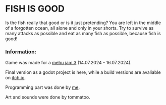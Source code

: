 # FISH IS GOOD

Is the fish really that good or is it just pretending? You are left in the middle of a forgotten ocean, all alone and only in your shorts. Try to survive as many attacks as possible and eat as many fish as possible, because fish is good!

### Information:

Game was made for a [mehu jam 3](https://itch.io/jam/mehu-jam-3) (14.07.2024 - 16.07.2024).

Final version as a godot project is here, while a build versions are avaliable on [itch.io](https://hopolok.itch.io/fish-is-good).

Programming part was done by [me](https://github.com/TrueHopolok).

Art and sounds were done by tommatoo.

